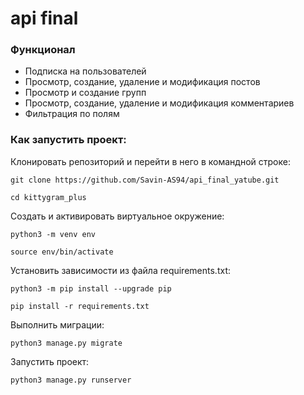 # api final
### Функционал

* Подписка на пользователей
* Просмотр, создание, удаление и модификация постов
* Просмотр и создание групп
* Просмотр, создание, удаление и модификация комментариев
* Фильтрация по полям

### Как запустить проект:

Клонировать репозиторий и перейти в него в командной строке:

```
git clone https://github.com/Savin-AS94/api_final_yatube.git
```

```
cd kittygram_plus
```

Cоздать и активировать виртуальное окружение:

```
python3 -m venv env
```

```
source env/bin/activate
```

Установить зависимости из файла requirements.txt:

```
python3 -m pip install --upgrade pip
```

```
pip install -r requirements.txt
```

Выполнить миграции:

```
python3 manage.py migrate
```

Запустить проект:

```
python3 manage.py runserver
```

